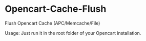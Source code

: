 Opencart-Cache-Flush
====================

Flush Opencart Cache (APC/Memcache/File)


Usage:
Just run it in the root folder of your Opencart installation.

